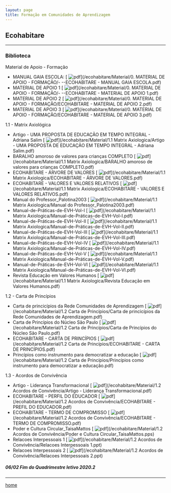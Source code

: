 ```yaml
---
layout: page
title: Formação em Comunidades de Aprendizagem
---
```

## Ecohabitare
---
### Biblioteca  


Material de Apoio - Formação

- MANUAL GAIA ESCOLA: [ ![pdf](/pages/icons16/pdf-icon.png)](/ecohabitare/Material/0. MATERIAL DE APOIO - FORMAÇÃO/- --ECOHABITARE - MANUAL GAIA ESCOLA.pdf)  
- MATERIAL DE APOIO 1 [ ![pdf](/pages/icons16/pdf-icon.png)](/ecohabitare/Material/0. MATERIAL DE APOIO - FORMAÇÃO/- --ECOHABITARE - MATERIAL DE APOIO 1.pdf)  
- MATERIAL DE APOIO 2 [ ![pdf](/pages/icons16/pdf-icon.png)](/ecohabitare/Material/0. MATERIAL DE APOIO - FORMAÇÃO/ECOHABITARE - MATERIAL DE APOIO 2.pdf)  
- MATERIAL DE APOIO 3  [ ![pdf](/pages/icons16/pdf-icon.png)](/ecohabitare/Material/0. MATERIAL DE APOIO - FORMAÇÃO/ECOHABITARE - MATERIAL DE APOIO 3.pdf)  

1.1 - Matrix Axiológica
- Artigo - UMA PROPOSTA DE EDUCAÇÃO EM TEMPO INTEGRAL - Adriana Salim [ ![pdf](/pages/icons16/pdf-icon.png)](/ecohabitare/Material/1.1 Matrix Axiologica/Artigo - UMA PROPOSTA DE EDUCAÇÃO EM TEMPO INTEGRAL - Adriana Salim.pdf)
- BARALHO amoroso de valores para crianças  COMPLETO [ ![pdf](/pages/icons16/pdf-icon.png)](/ecohabitare/Material/1.1 Matrix Axiologica/BARALHO amoroso de valores para crianças  COMPLETO.pdf)
- ECOHABITARE - ÁRVORE DE VALORES [ ![pdf](/pages/icons16/pdf-icon.png)](/ecohabitare/Material/1.1 Matrix Axiologica/ECOHABITARE - ÁRVORE DE VALORES.pdf)
- ECOHABITARE - VALORES E VALORES RELATIVOS [ ![pdf](/pages/icons16/pdf-icon.png)](/ecohabitare/Material/1.1 Matrix Axiologica/ECOHABITARE - VALORES E VALORES RELATIVOS.pdf)
- Manual do Professor_Palotina2003 [ ![pdf](/pages/icons16/pdf-icon.png)](/ecohabitare/Material/1.1 Matrix Axiologica/Manual do Professor_Palotina2003.pdf)
- Manual-de-Práticas-de-EVH-Vol-I [ ![pdf](/pages/icons16/pdf-icon.png)](/ecohabitare/Material/1.1 Matrix Axiologica/Manual-de-Práticas-de-EVH-Vol-I.pdf)
- Manual-de-Práticas-de-EVH-Vol-II [ ![pdf](/pages/icons16/pdf-icon.png)](/ecohabitare/Material/1.1 Matrix Axiologica/Manual-de-Práticas-de-EVH-Vol-II.pdf)
- Manual-de-Práticas-de-EVH-Vol-III [ ![pdf](/pages/icons16/pdf-icon.png)](/ecohabitare/Material/1.1 Matrix Axiologica/Manual-de-Práticas-de-EVH-Vol-III.pdf)
- Manual-de-Práticas-de-EVH-Vol-IV [ ![pdf](/pages/icons16/pdf-icon.png)](/ecohabitare/Material/1.1 Matrix Axiologica/Manual-de-Práticas-de-EVH-Vol-IV.pdf)
- Manual-de-Práticas-de-EVH-Vol-V [ ![pdf](/pages/icons16/pdf-icon.png)](/ecohabitare/Material/1.1 Matrix Axiologica/Manual-de-Práticas-de-EVH-Vol-V.pdf)
- Manual-de-Práticas-de-EVH-Vol-VI [ ![pdf](/pages/icons16/pdf-icon.png)](/ecohabitare/Material/1.1 Matrix Axiologica/Manual-de-Práticas-de-EVH-Vol-VI.pdf)
- Revista Educação em Valores Humanos [ ![pdf](/pages/icons16/pdf-icon.png)](/ecohabitare/Material/1.1 Matrix Axiologica/Revista Educação em Valores Humanos.pdf)


1.2 - Carta de Princípios  

- Carta de princicípios da Rede Comunidades de Aprendizagem [ ![pdf](/pages/icons16/pdf-icon.png)](/ecohabitare/Material/1.2 Carta de Princípios/Carta de princicípios da Rede Comunidades de Aprendizagem.pdf)
- Carta de Princípios do Núcleo São Paulo [ ![pdf](/pages/icons16/pdf-icon.png)](/ecohabitare/Material/1.2 Carta de Princípios/Carta de Princípios do Núcleo São Paulo.pdf)
- ECOHABITARE - CARTA DE PRINCÍPIOS [ ![pdf](/pages/icons16/pdf-icon.png)](/ecohabitare/Material/1.2 Carta de Princípios/ECOHABITARE - CARTA DE PRINCÍPIOS.pdf)
- Princípios como instrumento para democratizar a educação [ ![pdf](/pages/icons16/pdf-icon.png)](/ecohabitare/Material/1.2 Carta de Princípios/Princípios como instrumento para democratizar a educação.pdf)  

1.3 - Acordos de Convivência  

- Artigo - Liderança Transformacional [ ![pdf](/pages/icons16/pdf-icon.png)](/ecohabitare/Material/1.2 Acordos de Convivência/Artigo - Liderança Transformacional.pdf)  
- ECOHABITARE - PERFIL DO EDUCADOR [ ![pdf](/pages/icons16/pdf-icon.png)](/ecohabitare/Material/1.2 Acordos de Convivência/ECOHABITARE - PREFIL DO EDUCADOR.pdf)
- ECOHABITARE - TERMO DE COMPROMISSO [ ![pdf](/pages/icons16/pdf-icon.png)](/ecohabitare/Material/1.2 Acordos de Convivência/ECOHABITARE - TERMO DE COMPROMISSO.pdf)
- Poder e Cultura Circular_TaisaMattos [ ![pdf](/pages/icons16/pdf-icon.png)](/ecohabitare/Material/1.2 Acordos de Convivência/Poder e Cultura Circular_TaisaMattos.pps)
- Relacoes Interpessoais 1 [ ![pdf](/pages/icons16/pdf-icon.png)](/ecohabitare/Material/1.2 Acordos de Convivência/Relacoes Interpessoais 1.ppt)
- Relacoes Interpessoais 2 [ ![pdf](/pages/icons16/pdf-icon.png)](/ecohabitare/Material/1.2 Acordos de Convivência/Relacoes Interpessoais 2.ppt)



#####  06/02		Fim do Quadrimestre letivo 2020.2

---
[home](index.html)
